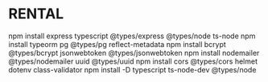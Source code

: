 # RENTAL

npm install express typescript @types/express @types/node ts-node
npm install typeorm pg @types/pg reflect-metadata
npm install bcrypt @types/bcrypt jsonwebtoken @types/jsonwebtoken
npm install nodemailer @types/nodemailer uuid @types/uuid
npm install cors @types/cors helmet dotenv class-validator
npm install -D typescript ts-node-dev @types/node